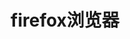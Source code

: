 ﻿---
id: 1088
title: "firefox浏览器"
weight: 1088
version: "68.12.4-1"
updateTime: "2022-07-01T16:47:17"
debName: "http://113.24.212.22:8090/upload/file/firefox_68.12.4-1_loongarch64.deb"
debSize: "49.3MB"
command: "firefox %u"
compatibility: 4
x-aosc-pkg-name: "firefox"
---

